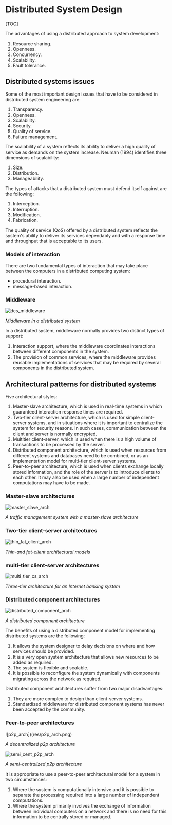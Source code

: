 # Distributed System Design

[TOC]



The advantages of using a distributed approach to system development:

1. Resource sharing.
2. Openness.
3. Concurrency.
4. Scalability.
5. Fault tolerance.

## Distributed systems issues

Some of the most important design issues that have to be considered in distributed system engineering are:

1. Transparency.
2. Openness.
3. Scalability.
4. Security.
5. Quality of service.
6. Failure management.

The scalability of a system reflects its ability to deliver a high quality of service as demands on the system increase. Neuman (1994) identifies three dimensions of scalability:

1. Size.
2. Distribution.
3. Manageability.

The types of attacks that a distributed system must defend itself against are the following:

1. Interception.
2. Interruption.
3. Modification.
4. Fabrication.

The quality of service (QoS) offered by a distributed system reflects the system's ability to deliver its services dependably and with a response time and throughput that is acceptable to its users.

### Models of interaction

There are two fundamental types of interaction that may take place between the computers in a distributed computing system:

- procedural interaction.
- message-based interaction.

### Middleware

![dcs_middleware](res/dcs_middleware.png)

*Middleware in a distributed system*

In a distributed system, middleware normally provides two distinct types of support:

1. Interaction support, where the middleware coordinates interactions between different components in the system.
2. The provision of common services, where the middleware provides reusable implementations of services that may be required by several components in the distributed system.



## Architectural patterns for distributed systems

Five architectural styles:

1. Master-slave architecture, which is used in real-time systems in which guaranteed interaction response times are required.
2. Two-tier client-server architecture, which is used for simple client-server systems, and in situations where it is important to centralize the system for security reasons. In such cases, communication between the client and server is normally encrypted.
3. Multitier client-server, which is used when there is a high volume of transactions to be processed by the server.
4. Distributed component architecture, which is used when resources from different systems and databases need to be combined, or as an implementation model for multi-tier client-server systems.
5. Peer-to-peer architecture, which is used when clients exchange locally stored information, and the role of the server is to introduce clients to each other. It may also be used when a large number of independent computations may have to be made.

### Master-slave architectures

![master_slave_arch](res/master_slave_arch.png)

*A traffic management system with a master-slave architecture*

### Two-tier client-server architectures

![thin_fat_client_arch](res/thin_fat_client_arch.png)

*Thin-and fat-client architectural models*

### multi-tier client-server architectures

![multi_tier_cs_arch](res/multi_tier_cs_arch.png)

*Three-tier architecture for an Internet banking system*

### Distributed component architectures

![distributed_component_arch](res/distributed_component_arch.png)

*A distributed component architecture*

The benefits of using a distributed component model for implementing distributed systems are the following:

1. It allows the system designer to delay decisions on where and how services should be provided.
2. It is a very open system architecture that allows new resources to be added as required.
3. The system is flexible and scalable.
4. It is possible to reconfigure the system dynamically with components migrating across the network as required.

Distributed component architectures suffer from two major disadvantages:

1. They are more complex to design than client-server systems.
2. Standardized middleware for distributed component systems has never been accepted by the community.

### Peer-to-peer architectures

![p2p_arch])(res/p2p_arch.png)

*A decentralized p2p architecture*

![semi_cent_p2p_arch](res/semi_cent_p2p_arch.png)

*A semi-centralized p2p architecture*

It is appropriate to use a peer-to-peer architectural model for a system in two circumstances:

1. Where the system is computationally intensive and it is possible to separate the processing required into a large number of independent computations.
2. Where the system primarily involves the exchange of information between individual computers on a network and there is no need for this information to be centrally stored or managed.